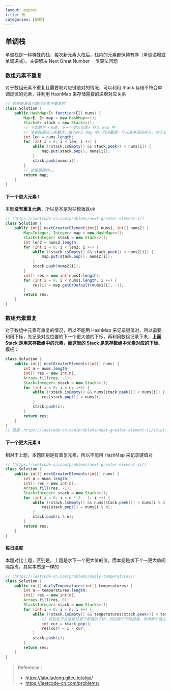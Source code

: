 ```yaml
---
layout: mypost
title: 栈
categories: [刷题]
---
```




## 单调栈

单调栈是一种特殊的栈，每次新元素入栈后，栈内的元素都保持有序（单调递增或单调递减）。主要解决 Next Great Number 一类算法问题

### 数组元素不重复

对于数组元素不重复且需要取对应键值对的情况，可以利用 Stack 存储不符合单调规律的元素，并利用 HashMap 来存储需要的递增对应关系

```java
// 这种做法适合数组元素不重复的
class Solution {
	public HashMap<E> function(E[] nums) {
        Map<E, E> map = new HashMap<>();
        Stack<E> stack = new Stack<>();
        // 下面是将 <元素，下一个更大元素> 存入 map 中
        // 注意如果该元素最大，组不存入 map 中，同时最后一个元素并没有存入，对于这些未存入的 元素，可以使用 map.getOrDefault() 函数，赋予其一个值
        int len = nums.length;
        for (int i = 0; i < len; i ++) {
            while (!stack.isEmpty() && stack.peek() < nums[i]) {
                map.put(stack.pop(), nums[i]);
            }
            stack.push(nums[i]);
        }
        // 这里是操作。。。
        return map;
    }
}
```

#### 下一个更大元素 I

本题**没有重复元素**，所以基本是对抄模板就ok

```java
// (https://leetcode-cn.com/problems/next-greater-element-i/)
class Solution {
    public int[] nextGreaterElement(int[] nums1, int[] nums2) {
        Map<Integer, Integer> map = new HashMap<>();
        Stack<Integer> stack = new Stack<>();
        int len2 = nums2.length;
        for (int i = 0; i < len2; i ++) {
            while (!stack.isEmpty() && stack.peek() < nums2[i]) {
                map.put(stack.pop(), nums2[i]);
            }
            stack.push(nums2[i]);
        }
        int[] res = new int[nums1.length];
        for (int i = 0; i < nums1.length; i ++) {
            res[i] = map.getOrDefault(nums1[i], -1);
        }
        return res;
    }
}
```

### 数组元素重复

对于数组中元素有重复的情况，所以不能用 HashMap 来记录键值对，所以需要利用下标，先记录对应位置的下一个更大值的下标，再利用数组记录下来，**上面 Stack 是用来存数组中的元素，而这里的 Stack 是来存数组中元素对应的下标**。模板：

````java
class Solution {
    public int[] nextGreaterElements(int[] nums) {
        int n = nums.length;
        int[] res = new int[n];
        Arrays.fill(res, -1);
        Stack<Integer> stack = new Stack<>();
        for (int i = 0; i < n; i++) {
            while (!stack.isEmpty() && nums[stack.peek()] < nums[i]) {
                res[stack.pop()] = nums[i];
            }
            stack.push(i);
        }
        return res;
    }
}
// 链接：https://leetcode-cn.com/problems/next-greater-element-ii/solution/xia-yi-ge-geng-da-yuan-su-ii-by-leetcode-bwam/
````

#### 下一个更大元素 II

相对于上题，本题区别是有重复元素，所以不能用 HashMap 来记录键值对

```java
// (https://leetcode-cn.com/problems/next-greater-element-ii/)
class Solution {
    public int[] nextGreaterElements(int[] nums) {
        int n = nums.length;
        int[] res = new int[n];
        Arrays.fill(res, -1);
        Stack<Integer> stack = new Stack<>();
        for (int i = 0; i < n * 2 - 1; i ++) {
            while (!stack.isEmpty() && nums[stack.peek()] < nums[i % n]) {
                res[stack.pop()] = nums[i % n]; 
            }
            stack.push(i % n);
        }
        return res;
    }
}
```

#### 每日温度

本题对比上题，区别是，上题是求下一个更大值的值，而本题是求下个一更大值间隔距离，其实本质是一样的

```java
// (https://leetcode-cn.com/problems/daily-temperatures/)
class Solution {
    public int[] dailyTemperatures(int[] temperatures) {
        int n = temperatures.length;
        int[] res = new int[n];
        Arrays.fill(res, 0);
        Stack<Integer> stack = new Stack<>();
        for (int i = 0; i < n; i ++) {
            while (!stack.isEmpty() && temperatures[stack.peek()] < temperatures[i]) {
                // 区别在于这里是记录下原值的下标，然后两个下标相减，求得两个值之间的间隔距离
                int cur = stack.pop();
                res[cur] = i - cur;
            }
            stack.push(i);
        }
        return res;
    }
}
```

> Reference：
>
> + https://labuladong.gitee.io/algo/
> + https://leetcode-cn.com/problems/
